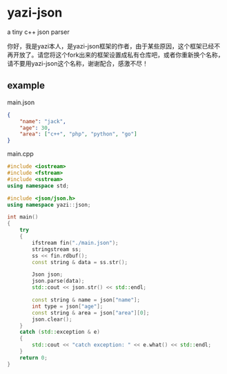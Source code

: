 # yazi-json

a tiny c++ json parser

你好，我是yazi本人，是yazi-json框架的作者，由于某些原因，这个框架已经不再开放了。请您将这个fork出来的框架设置成私有仓库吧，或者你重新换个名称，请不要用yazi-json这个名称，谢谢配合，感激不尽！

## example

main.json
```json
{
    "name": "jack",
    "age": 30,
    "area": ["c++", "php", "python", "go"]
}
```

main.cpp
```C++
#include <iostream>
#include <fstream>
#include <sstream>
using namespace std;

#include <json/json.h>
using namespace yazi::json;

int main()
{
    try
    {
        ifstream fin("./main.json");
        stringstream ss;
        ss << fin.rdbuf();
        const string & data = ss.str();

        Json json;
        json.parse(data);
        std::cout << json.str() << std::endl;

        const string & name = json["name"];
        int type = json["age"];
        const string & area = json["area"][0];
        json.clear();
    }
    catch (std::exception & e)
    {
        std::cout << "catch exception: " << e.what() << std::endl;
    }
    return 0;
}
```
